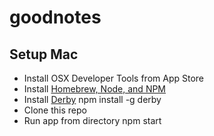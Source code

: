 # goodnotes

## Setup Mac

- Install OSX Developer Tools from App Store
- Install [Homebrew, Node, and NPM](https://github.com/joyent/node/wiki/Installing-Node.js-via-package-manager)
- Install [Derby](http://derbyjs.com/#getting_started)
        npm install -g derby
- Clone this repo
- Run app from directory
        npm start
